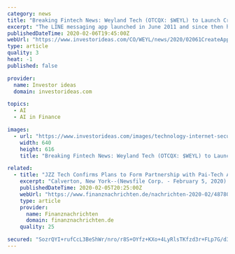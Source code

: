 ```yaml
---
category: news
title: "Breaking Fintech News: Weyland Tech (OTCQX: $WEYL) to Launch CreateApp in Taiwan in Partnership with Leading Line Corp. Affiliate, Now Mastery"
excerpt: "The LINE messaging app launched in June 2011 and since then has grown into a diverse, global ecosystem that includes AI technology, Fintech and more. For more information, visit www.linecorp.com. Weyland Tech is a developer and global provider of mobile business software applications. The company operates its CreateApp™ platform-as-a-service ..."
publishedDateTime: 2020-02-06T19:45:00Z
webUrl: "https://www.investorideas.com/CO/WEYL/news/2020/02061CreateApp-Taiwan.asp"
type: article
quality: 3
heat: -1
published: false

provider:
  name: Investor ideas
  domain: investorideas.com

topics:
  - AI
  - AI in Finance

images:
  - url: "https://www.investorideas.com/images/technology-internet-security-stocks.gif"
    width: 640
    height: 616
    title: "Breaking Fintech News: Weyland Tech (OTCQX: $WEYL) to Launch CreateApp in Taiwan in Partnership with Leading Line Corp. Affiliate, Now Mastery"

related:
  - title: "JZZ Tech Confirms Plans to Form Partnership with Pai-Tech Artificial Intelligence LTD"
    excerpt: "Calverton, New York--(Newsfile Corp. - February 5, 2020) - JZZ Technologies Inc. (OTC Pink: JZZI) today confirmed that it is in final negotiations to form a joint venture with PAI-TECH Artificial Intelligence LTD to acquire the exclusive rights to all US distribution of products based on PAI's Bot Operating System Standard (PAI-BOSS)."
    publishedDateTime: 2020-02-05T20:25:00Z
    webUrl: "https://www.finanznachrichten.de/nachrichten-2020-02/48780967-jzz-tech-confirms-plans-to-form-partnership-with-pai-tech-artificial-intelligence-ltd-296.htm"
    type: article
    provider:
      name: Finanznachrichten
      domain: finanznachrichten.de
    quality: 25

secured: "SozrQYI+rufCcL3BeShWr/nro/r8S+OYfz+KXo+4LyRlsTKfzd3r+FLp7G/d3bgzBD6TGp07bnwEtrD0iPHQ4gZ9hk/bSXM2d/vvNz5E6YGG3rAw0QdzFNDy6zEfQtEPnGQOTYHwdHpPHVQOD0Zf+04KxXC4Wc4QEyMwv7lICpJ0q3JBRZI9nKwf4qQur5Awu2fXnjMbqVjPMT57vYNBXXTixR3orRSVimr3GyK0gyotvTnzEQJbJZ0iCQI5ldWPjgBHPJI5S/0lyBUcoKzktziCQV+JSjaApM7J+JP96xHEm5YLpSGvV7FJ4EKHW2WE;ZwRjvqfC7jBXt7okcWYRIw=="
---
```


